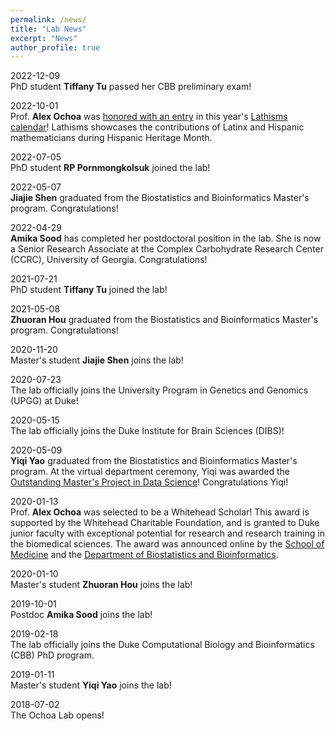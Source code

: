```yaml
---
permalink: /news/
title: "Lab News"
excerpt: "News"
author_profile: true
---
```


2022-12-09<br />
PhD student **Tiffany Tu** passed her CBB preliminary exam!

2022-10-01<br />
Prof. **Alex Ochoa** was [honored with an entry](https://www.lathisms.org/calendar-2022s/alejandro-ochoa) in this year's [Lathisms calendar](https://www.lathisms.org/calendars/calendar-2022)!
Lathisms showcases the contributions of Latinx and Hispanic mathematicians during Hispanic Heritage Month.

2022-07-05<br />
PhD student **RP Pornmongkolsuk** joined the lab!

2022-05-07<br />
**Jiajie Shen** graduated from the Biostatistics and Bioinformatics Master's program.
Congratulations!

2022-04-29<br />
**Amika Sood** has completed her postdoctoral position in the lab.
She is now a Senior Research Associate at the Complex Carbohydrate Research Center (CCRC), University of Georgia.
Congratulations!

2021-07-21<br />
PhD student **Tiffany Tu** joined the lab!

2021-05-08<br />
**Zhuoran Hou** graduated from the Biostatistics and Bioinformatics Master's program.
Congratulations!

2020-11-20<br />
Master's student **Jiajie Shen** joins the lab!

2020-07-23<br />
The lab officially joins the University Program in Genetics and Genomics (UPGG) at Duke!

2020-05-15<br />
The lab officially joins the Duke Institute for Brain Sciences (DIBS)!

2020-05-09<br />
**Yiqi Yao** graduated from the Biostatistics and Bioinformatics Master's program.
At the virtual department ceremony, Yiqi was awarded the [Outstanding Master's Project in Data Science](https://biostat.duke.edu/news/class-2020)!
Congratulations Yiqi!

2020-01-13<br />
Prof. **Alex Ochoa** was selected to be a Whitehead Scholar!
This award is supported by the Whitehead Charitable Foundation, and is granted to Duke junior faculty with exceptional potential for research and research training in the biomedical sciences.
The award was announced online by the 
[School of Medicine](https://medschool.duke.edu/about-us/news-and-communications/med-school-blog/school-medicine-celebrates-2020-faculty-award-recipients)
and the
[Department of Biostatistics and Bioinformatics](https://biostat.duke.edu/news/faculty-jessilyn-dunn-and-alejandro-ochoa-chosen-whitehead-scholars-program).

2020-01-10<br />
Master's student **Zhuoran Hou** joins the lab!

2019-10-01<br />
Postdoc **Amika Sood** joins the lab!

2019-02-18<br />
The lab officially joins the Duke Computational Biology and Bioinformatics (CBB) PhD program.

2019-01-11<br />
Master's student **Yiqi Yao** joins the lab!

2018-07-02<br />
The Ochoa Lab opens!
